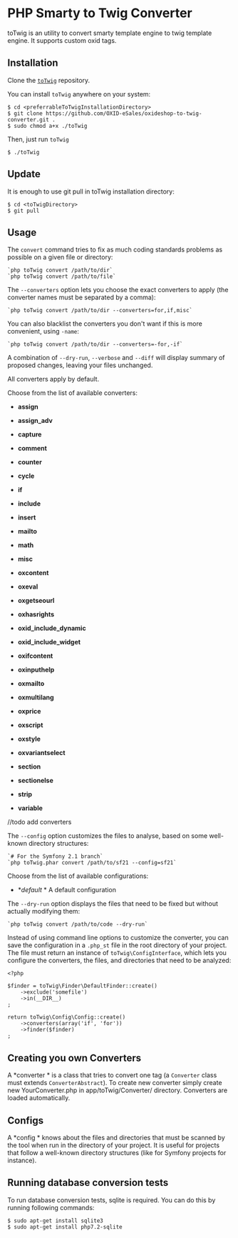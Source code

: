 PHP Smarty to Twig Converter
==========================
toTwig is an utility to convert smarty template engine to twig template engine. It supports custom oxid tags.

Installation
------------

Clone the [`toTwig`](https://github.com/OXID-eSales/oxideshop-to-twig-converter)
repository.

You can install `toTwig` anywhere on your system:

    $ cd <preferrableToTwigInstallationDirectory>
	$ git clone https://github.com/OXID-eSales/oxideshop-to-twig-converter.git .
	$ sudo chmod a+x ./toTwig

Then, just run `toTwig`

	$ ./toTwig

Update
-----

It is enough to use git pull in toTwig installation directory:

    $ cd <toTwigDirectory>
    $ git pull

Usage
-----

The `convert` command tries to fix as much coding standards
problems as possible on a given file or directory:

	`php toTwig convert /path/to/dir`
	`php toTwig convert /path/to/file`

The `--converters` option lets you choose the exact converters to
apply (the converter names must be separated by a comma):

	`php toTwig convert /path/to/dir --converters=for,if,misc`

You can also blacklist the converters you don't want if this is more convenient,
using `-name`:

	`php toTwig convert /path/to/dir --converters=-for,-if`

A combination of `--dry-run`, `--verbose` and `--diff` will
display summary of proposed changes, leaving your files unchanged.

All converters apply by default.

Choose from the list of available converters:

 * **assign**

 * **assign_adv**

 * **capture**

 * **comment**

 * **counter**

 * **cycle**

 * **if**

 * **include**

 * **insert**

 * **mailto**

 * **math**

 * **misc**

 * **oxcontent**

 * **oxeval**

 * **oxgetseourl**

 * **oxhasrights**

 * **oxid_include_dynamic**

 * **oxid_include_widget**

 * **oxifcontent**

 * **oxinputhelp**

 * **oxmailto**

 * **oxmultilang**

 * **oxprice**

 * **oxscript**

 * **oxstyle**

 * **oxvariantselect**

 * **section**

 * **sectionelse**

 * **strip**

 * **variable**
 
 //todo add converters


The `--config` option customizes the files to analyse, based
on some well-known directory structures:

	`# For the Symfony 2.1 branch`
	`php toTwig.phar convert /path/to/sf21 --config=sf21`

Choose from the list of available configurations:

  * **default* * A default configuration

The `--dry-run` option displays the files that need to be
fixed but without actually modifying them:

	`php toTwig convert /path/to/code --dry-run`

Instead of using command line options to customize the converter, you can save the
configuration in a `.php_st` file in the root directory of
your project. The file must return an instance of
`toTwig\ConfigInterface`, which lets you configure the converters, the files,
and directories that need to be analyzed:

	<?php

	$finder = toTwig\Finder\DefaultFinder::create()
		->exclude('somefile')
		->in(__DIR__)
	;

	return toTwig\Config\Config::create()
		->converters(array('if', 'for'))
		->finder($finder)
	;

Creating you own Converters
-----

A *converter * is a class that tries to convert one tag (a `Converter` class must
extends `ConverterAbstract`). To create new converter simply create new YourConverter.php
in app/toTwig/Converter/ directory. Converters are loaded automatically.

Configs
-----

A *config * knows about the files and directories that must be
scanned by the tool when run in the directory of your project. It is useful
for projects that follow a well-known directory structures (like for Symfony
projects for instance).

Running database conversion tests
-----

To run database conversion tests, sqlite is required. You can do this by running following commands:

    $ sudo apt-get install sqlite3
    $ sudo apt-get install php7.2-sqlite
